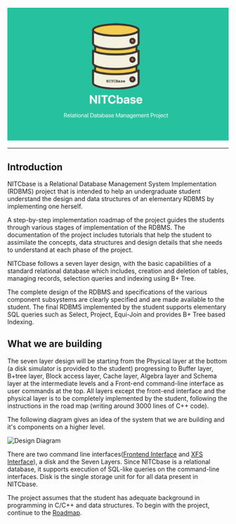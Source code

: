 ![Nitcbase Intro Pic](../../static/img/IntroPicNitcbase.png)

---
## Introduction
NITCbase is a Relational Database Management System Implementation (RDBMS) project that is intended to help an undergraduate student understand the design and data structures of an elementary RDBMS by implementing one herself.

A step-by-step implementation roadmap of the project guides the students through various stages of implementation of the RDBMS. The documentation of the project includes tutorials that help the student to assimilate the concepts, data structures and design details that she needs to understand at each phase of the project.

NITCbase follows a seven layer design, with the basic capabilities of a standard relational database which includes, creation and deletion of tables, managing records, selection queries and indexing using B+ Tree.

The complete design of the RDBMS and specifications of the various component subsystems are clearly specified and are made available to the student.   The final RDBMS implemented by the student supports elementary SQL queries such as Select, Project, Equi-Join and provides B+ Tree based Indexing.

## What we are building

The seven layer design will be starting from the Physical layer at the bottom (a disk simulator is provided to the student) progressing to Buffer layer, B+tree layer, Block access layer, Cache layer, Algebra layer and Schema layer at the intermediate levels and a Front-end command-line interface as user commands at the top. All layers except the front-end interface and the physical layer is to be completely implemented by the student, following the instructions in the road map (writing around 3000 lines of C++ code).

The following diagram gives an idea of the system that we are building and it's components on a higher level.

![Design Diagram](../../static/img/overall-design.png)

There are two command line interfaces([Frontend Interface](/docs/Design/Frontend/Introduction) and [XFS Interface](/docs/XFS%20Interface/introduction)), a disk and the Seven Layers. Since NITCbase is a relational database, it supports execution of SQL-like queries on the command-line interfaces. Disk is the single storage unit for for all data present in NITCbase. 

The project assumes that the student has adequate background in programming in C/C++ and data structures.
To begin with the project, continue to the [Roadmap](/docs/Roadmap/Introduction).